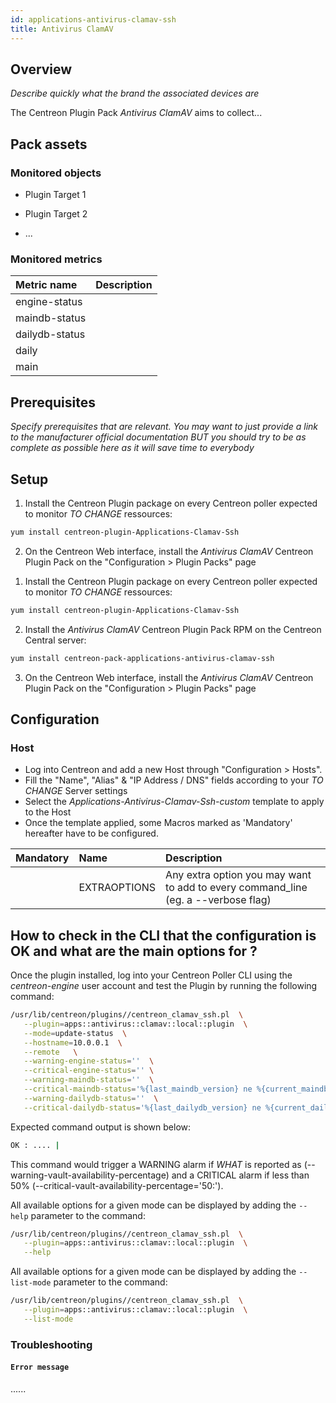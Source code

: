 ```yaml
---
id: applications-antivirus-clamav-ssh
title: Antivirus ClamAV
---
```


## Overview

*Describe quickly what the brand the associated devices are*

The Centreon Plugin Pack *Antivirus ClamAV* aims to collect...

## Pack assets

### Monitored objects

* Plugin Target 1 

* Plugin Target 2

* ...

### Monitored metrics

<!--DOCUSAURUS_CODE_TABS-->

<!--Update-Status-->

| Metric name    | Description |
|:---------------|:------------|
| engine-status  |             |
| maindb-status  |             |
| dailydb-status |             |
| daily          |             |
| main           |             |

<!--END_DOCUSAURUS_CODE_TABS-->

## Prerequisites

*Specify prerequisites that are relevant. You may want to just provide a link to
the manufacturer official documentation BUT you should try to be as complete as
possible here as it will save time to everybody*

## Setup

<!--DOCUSAURUS_CODE_TABS-->

<!--Online IMP Licence & IT-100 Editions-->

1. Install the Centreon Plugin package on every Centreon poller expected to monitor *TO CHANGE* ressources:

```bash
yum install centreon-plugin-Applications-Clamav-Ssh
```

2. On the Centreon Web interface, install the *Antivirus ClamAV* Centreon Plugin Pack on the "Configuration > Plugin Packs" page

<!--Offline IMP License-->

1. Install the Centreon Plugin package on every Centreon poller expected to monitor *TO CHANGE* ressources:

```bash
yum install centreon-plugin-Applications-Clamav-Ssh
```

2. Install the *Antivirus ClamAV* Centreon Plugin Pack RPM on the Centreon Central server:

 ```bash
yum install centreon-pack-applications-antivirus-clamav-ssh
```

3. On the Centreon Web interface, install the *Antivirus ClamAV* Centreon Plugin Pack on the "Configuration > Plugin Packs" page

<!--END_DOCUSAURUS_CODE_TABS-->

## Configuration

### Host

 * Log into Centreon and add a new Host through "Configuration > Hosts".
 * Fill the "Name", "Alias" & "IP Address / DNS" fields according to your *TO CHANGE* Server settings
 * Select the *Applications-Antivirus-Clamav-Ssh-custom* template to apply to the Host
 * Once the template applied, some Macros marked as 'Mandatory' hereafter have to be configured.
 

| Mandatory | Name         | Description                                                                        |
|:----------|:-------------|:-----------------------------------------------------------------------------------|
|           | EXTRAOPTIONS | Any extra option you may want to add to every command\_line (eg. a --verbose flag) |

## How to check in the CLI that the configuration is OK and what are the main options for ? 

 Once the plugin installed, log into your Centreon Poller CLI using the 
 *centreon-engine* user account and test the Plugin by running the following 
 command:

 ```bash
 /usr/lib/centreon/plugins//centreon_clamav_ssh.pl  \
    --plugin=apps::antivirus::clamav::local::plugin  \
    --mode=update-status  \
    --hostname=10.0.0.1  \
    --remote   \
    --warning-engine-status=''  \
    --critical-engine-status='' \
    --warning-maindb-status=''  \
    --critical-maindb-status='%{last_maindb_version} ne %{current_maindb_version}' \
    --warning-dailydb-status=''  \
    --critical-dailydb-status='%{last_dailydb_version} ne %{current_dailydb_version} || %{current_dailydb_timediff} > 432000'
 ```

 Expected command output is shown below:

 ```bash
OK : .... | 
 ```

  This command would trigger a WARNING alarm if *WHAT* is reported as (--warning-vault-availability-percentage) and a CRITICAL alarm if less than 50% (--critical-vault-availability-percentage='50:').

 All available options for a given mode can be displayed by adding the 
```--help``` parameter to the command:

 ```bash
 /usr/lib/centreon/plugins//centreon_clamav_ssh.pl  \
    --plugin=apps::antivirus::clamav::local::plugin  \
    --help
 ```

 All available options for a given mode can be displayed by adding the 
```--list-mode``` parameter to the command:

 ```bash
 /usr/lib/centreon/plugins//centreon_clamav_ssh.pl  \
    --plugin=apps::antivirus::clamav::local::plugin  \
    --list-mode
 ```

 ### Troubleshooting
 
 #### ```Error message```
 ...... 
